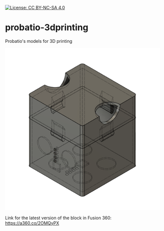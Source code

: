 [![License: CC BY-NC-SA 4.0](https://img.shields.io/badge/License-CC%20BY--NC--SA%204.0-lightgrey.svg)](https://creativecommons.org/licenses/by-nc-sa/4.0/)
# probatio-3dprinting
Probatio's models for 3D printing

![probatio-block-3dp](images/block.png)

Link for the latest version of the block in Fusion 360: https://a360.co/2OMQyPX
